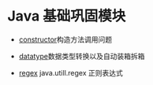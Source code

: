 # Java 基础巩固模块

- [constructor](src/main/java/constructor)构造方法调用问题
- [datatype](src/main/java/datatype)数据类型转换以及自动装箱拆箱

- [regex](src/main/java/regex) java.utill.regex 正则表达式

